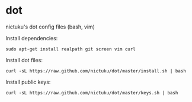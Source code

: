 dot
===

nictuku's dot config files (bash, vim)

Install dependencies:

```
sudo apt-get install realpath git screen vim curl
```

Install dot files:
```
curl -sL https://raw.github.com/nictuku/dot/master/install.sh | bash
```

Install public keys:

```
curl -sL https://raw.github.com/nictuku/dot/master/keys.sh | bash
```
